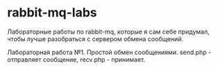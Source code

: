 rabbit-mq-labs
==============

Лабораторные работы по rabbit-mq, которые я сам себе придумал, чтобы лучше разобраться с сервером обмена сообщений.

Лабораторная работа №1. Простой обмен сообщениями. send.php - отправляет сообщение, recv.php - принимает.
